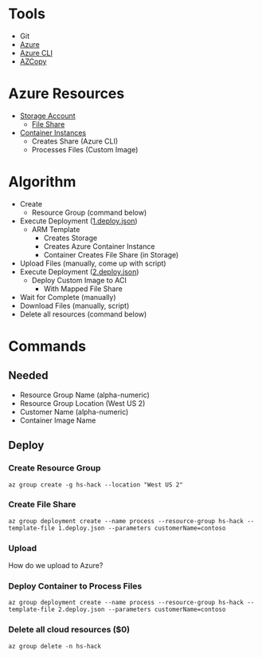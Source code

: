 # Tools
- Git
- [Azure](https://portal.azure.com)
- [Azure CLI](https://docs.microsoft.com/en-us/cli/azure/install-azure-cli?view=azure-cli-latest)
- [AZCopy](https://docs.microsoft.com/en-us/azure/storage/common/storage-use-azcopy-linux)

# Azure Resources
- [Storage Account](https://docs.microsoft.com/en-us/azure/storage/)
    - [File Share](https://docs.microsoft.com/en-us/azure/storage/files/storage-files-introduction)
- [Container Instances](https://azure.microsoft.com/en-us/services/container-instances/)
    - Creates Share (Azure CLI)
    - Processes Files (Custom Image)

# Algorithm
- Create
    - Resource Group (command below)
- Execute Deployment ([1.deploy.json](https://github.com/jefking/hs-hack/blob/master/1.deploy.json))
    - ARM Template
        - Creates Storage
        - Creates Azure Container Instance
        - Container Creates File Share (in Storage)
- Upload Files (manually, come up with script)
- Execute Deployment ([2.deploy.json](https://github.com/jefking/hs-hack/blob/master/2.deploy.json))
    - Deploy Custom Image to ACI
        - With Mapped File Share
- Wait for Complete (manually)
- Download Files (manually, script)
- Delete all resources (command below)

# Commands
## Needed
- Resource Group Name (alpha-numeric)
- Resource Group Location (West US 2)
- Customer Name (alpha-numeric)
- Container Image Name

## Deploy
### Create Resource Group
``
az group create -g hs-hack --location "West US 2"
``

### Create File Share
``
az group deployment create --name process --resource-group hs-hack --template-file 1.deploy.json --parameters customerName=contoso
``

### Upload
How do we upload to Azure?

### Deploy Container to Process Files
``
az group deployment create --name process --resource-group hs-hack --template-file 2.deploy.json --parameters customerName=contoso
``

### Delete all cloud resources ($0)
``
az group delete -n hs-hack
``